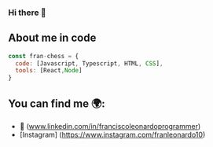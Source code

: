 ### Hi there 👋

## About me in code

``` javascript
const fran-chess = {
  code: [Javascript, Typescript, HTML, CSS],
  tools: [React,Node]
}
```
## You can find me 🌍:
- 💬 (www.linkedin.com/in/franciscoleonardoprogrammer)
- [Instagram] (https://www.instagram.com/franleonardo10)
